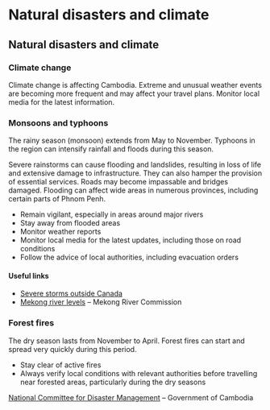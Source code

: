 # Natural disasters and climate

## Natural disasters and climate

### Climate change

Climate change is affecting Cambodia. Extreme and unusual weather events are becoming more frequent and may affect your travel plans. Monitor local media for the latest information.

### Monsoons and typhoons

The rainy season (monsoon) extends from May to November. Typhoons in the region can intensify rainfall and floods during this season.

Severe rainstorms can cause flooding and landslides, resulting in loss of life and extensive damage to infrastructure. They can also hamper the provision of essential services. Roads may become impassable and bridges damaged. Flooding can affect wide areas in numerous provinces, including certain parts of Phnom Penh.

* Remain vigilant, especially in areas around major rivers
* Stay away from flooded areas
* Monitor weather reports
* Monitor local media for the latest updates, including those on road conditions
* Follow the advice of local authorities, including evacuation orders

#### Useful links

* [Severe storms outside Canada](https://travel.gc.ca/travelling/health-safety/hurricanes-typhoons-cyclones-monsoons)
* [Mekong river levels](https://www.mrcmekong.org/) – Mekong River Commission

### Forest fires

The dry season lasts from November to April. Forest fires can start and spread very quickly during this period.

* Stay clear of active fires
* Always verify local conditions with relevant authorities before travelling near forested areas, particularly during the dry seasons

[National Committee for Disaster Management](http://www.ncdm.gov.kh/) – Government of Cambodia